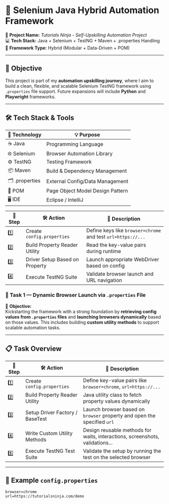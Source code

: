 # 🚀 Selenium Java Hybrid Automation Framework

🎯 **Project Name:** *Tutorials Ninja - Self-Upskilling Automation Project*  
💻 **Tech Stack:** Java + Selenium + TestNG + Maven + .properties Handling  
📁 **Framework Type:** Hybrid (Modular + Data-Driven + POM)

---

## 📌 Objective

This project is part of my **automation upskilling journey**, where I aim to build a clean, flexible, and scalable Selenium TestNG framework using `.properties` file support. Future expansions will include **Python** and **Playwright** frameworks.

---

## 🛠️ Tech Stack & Tools

| 🔧 Technology     | 💡 Purpose                         |
|------------------|------------------------------------|
| ☕ Java           | Programming Language               |
| 🌐 Selenium       | Browser Automation Library         |
| ⚙️ TestNG          | Testing Framework                  |
| 📦 Maven          | Build & Dependency Management      |
| 🗂️ .properties    | External Config/Data Management    |
| 🧪 POM            | Page Object Model Design Pattern   |
| 🖥️ IDE            | Eclipse / IntelliJ                 |



| 🔢 Step | 🛠️ Action                     | 📄 Description                                               |
|--------|-------------------------------|-------------------------------------------------------------|
| 1️⃣     | Create `config.properties`     | Define keys like `browser=chrome` and test `url=https://...` |
| 2️⃣     | Build Property Reader Utility  | Read the key-value pairs during runtime                      |
| 3️⃣     | Driver Setup Based on Property | Launch appropriate WebDriver based on config                 |
| 4️⃣     | Execute TestNG Suite           | Validate browser launch and URL navigation                   |

### 🧪 Task 1 — Dynamic Browser Launch via `.properties` File

📌 **Objective:**  
Kickstarting the framework with a strong foundation by **retrieving config values from `.properties` files** and **launching browsers dynamically** based on those values. This includes building **custom utility methods** to support scalable automation tasks.

---

## 📋 Task Overview

| 🔢 Step | 🛠️ Action                         | 📄 Description                                                                 |
|--------|-----------------------------------|-------------------------------------------------------------------------------|
| 1️⃣     | Create `config.properties`        | Define key-value pairs like `browser=chrome`, `url=https://...`              |
| 2️⃣     | Build Property Reader Utility     | Java utility class to fetch property values dynamically                      |
| 3️⃣     | Setup Driver Factory / BaseTest   | Launch browser based on `browser` property and open the specified `url`      |
| 4️⃣     | Write Custom Utility Methods      | Design reusable methods for waits, interactions, screenshots, validations... |
| 5️⃣     | Execute TestNG Test Suite         | Validate the setup by running the test on the selected browser               |

---

## 🔑 Example `config.properties`

```properties
browser=chrome
url=https://tutorialsninja.com/demo
